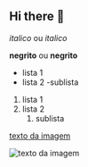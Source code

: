 ## Hi there 👋
<!-- Cabeçalho-->

*italico* ou _italico_

**negrito** ou __negrito__

- lista 1
- lista 2
    -sublista
1. lista 1
2. lista 2
    1. sublista

[texto da imagem](https://www.google.com/url?sa=i&url=https%3A%2F%2Fg1.globo.com%2Frj%2Frio-de-janeiro%2Fnoticia%2F2024%2F02%2F18%2Fpraia-de-ipanema-e-eleita-a-2a-melhor-do-mundo-por-guia-de-viagens.ghtml&psig=AOvVaw0l-5o6VExuPadFvVf-upol&ust=1739283995461000&source=images&cd=vfe&opi=89978449&ved=0CBQQjRxqFwoTCMCxtvenuYsDFQAAAAAdAAAAABAE.jpg)

![texto da imagem](https://www.google.com/url?sa=i&url=https%3A%2F%2Fg1.globo.com%2Frj%2Frio-de-janeiro%2Fnoticia%2F2024%2F02%2F18%2Fpraia-de-ipanema-e-eleita-a-2a-melhor-do-mundo-por-guia-de-viagens.ghtml&psig=AOvVaw0l-5o6VExuPadFvVf-upol&ust=1739283995461000&source=images&cd=vfe&opi=89978449&ved=0CBQQjRxqFwoTCMCxtvenuYsDFQAAAAAdAAAAABAE.jpg)
  
<!--
**AlecJustiniano/AlecJustiniano** is a ✨ _special_ ✨ repository because its `README.md` (this file) appears on your GitHub profile.

Here are some ideas to get you started:

- 🔭 I’m currently working on ...
- 🌱 I’m currently learning ...
- 👯 I’m looking to collaborate on ...
- 🤔 I’m looking for help with ...
- 💬 Ask me about ...
- 📫 How to reach me: ...
- 😄 Pronouns: ...
- ⚡ Fun fact: ...
-->
